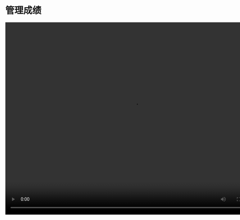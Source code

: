 # 管理成绩

<video src="https://www.woteach.cn/pluginfile.php/966/mod_resource/content/1/%E6%88%90%E7%BB%A9.mp4" width="800px" height="600px" controls="controls"></video>